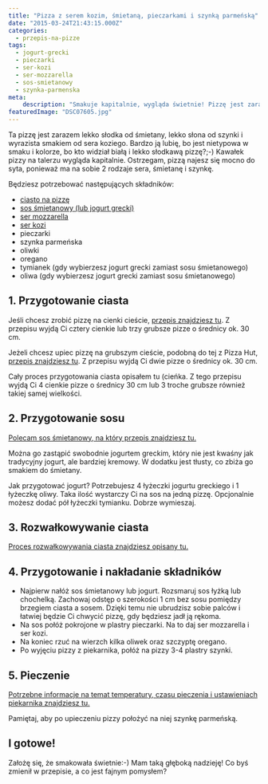 ```yaml
---
title: "Pizza z serem kozim, śmietaną, pieczarkami i szynką parmeńską"
date: "2015-03-24T21:43:15.000Z"
categories: 
  - przepis-na-pizze
tags: 
  - jogurt-grecki
  - pieczarki
  - ser-kozi
  - ser-mozzarella
  - sos-smietanowy
  - szynka-parmenska
meta: 
    description: "Smakuje kapitalnie, wygląda świetnie! Pizzę jest zarazem lekko słodka od śmietany, lekko słona od szynki i wyrazista smakiem od sera koziego. Polecam!"
featuredImage: "DSC07605.jpg"
---
```


Ta pizzę jest zarazem lekko słodka od śmietany, lekko słona od szynki i wyrazista smakiem od sera koziego. Bardzo ją lubię, bo jest nietypowa w smaku i kolorze, bo kto widział białą i lekko słodkawą pizzę?;-) Kawałek pizzy na talerzu wygląda kapitalnie. Ostrzegam, pizzą najesz się mocno do syta, ponieważ ma na sobie 2 rodzaje sera, śmietanę i szynkę.

Będziesz potrzebować następujących składników:

- <a title="Przepis na ciasto na pizzę" href="/przepis-na-ciasto-na-pizze/">ciasto na pizzę</a>
- <a title="Sos śmietanowy" href="/sos-smietanowy/">sos śmietanowy (lub jogurt grecki)</a>
- <a title="Jaki ser wybrać do pizzy?" href="/jaki-ser-wybrac-do-pizzy/">ser mozzarella</a>
- <a title="Jaki ser wybrać do pizzy?" href="/jaki-ser-wybrac-do-pizzy/">ser kozi</a>
- pieczarki
- szynka parmeńska
- oliwki
- oregano
- tymianek (gdy wybierzesz jogurt grecki zamiast sosu śmietanowego)
- oliwa (gdy wybierzesz jogurt grecki zamiast sosu śmietanowego)

## 1\. Przygotowanie ciasta

Jeśli chcesz zrobić pizzę na cienki cieście, <a title="Przepis na ciasto na pizzę" href="/przepis-na-ciasto-na-pizze/">przepis znajdziesz tu</a>. Z przepisu wyjdą Ci cztery cienkie lub trzy grubsze pizze o średnicy ok. 30 cm.

Jeżeli chcesz upiec pizzę na grubszym cieście, podobną do tej z Pizza Hut, <a title="Jeszcze lepszy przepis na pizzę jak z Pizza Hut…" href="/jeszcze-lepszy-przepis-na-pizze-jak-z-pizza-hut/">przepis znajdziesz tu</a>. Z przepisu wyjdą Ci dwie pizze o średnicy ok. 30 cm.

Cały proces przygotowania ciasta opisałem tu (cieńka. Z tego przepisu wyjdą Ci 4 cienkie pizze o średnicy 30 cm lub 3 troche grubsze również takiej samej wielkości.

## 2\. Przygotowanie sosu

<a title="Sos śmietanowy" href="/sos-smietanowy/">Polecam sos śmietanowy, na który przepis znajdziesz tu.</a>

Można go zastąpić swobodnie jogurtem greckim, który nie jest kwaśny jak tradycyjny jogurt, ale bardziej kremowy. W dodatku jest tłusty, co zbiża go smakiem do śmietany.

Jak przygotować jogurt? Potrzebujesz 4 łyżeczki jogurtu greckiego i 1 łyżeczkę oliwy. Taka ilość wystarczy Ci na sos na jedną pizzę. Opcjonalnie możesz dodać pół łyżeczki tymianku. Dobrze wymieszaj.

## 3\. Rozwałkowywanie ciasta

<a title="Jak wałkować ciasto do pizzy?" href="/jak-walkowac-ciasto-pizzy/">Proces rozwałkowywania ciasta znajdziesz opisany tu.</a>

## 4\. Przygotowanie i nakładanie składników

- Najpierw nałóż sos śmietanowy lub jogurt. Rozsmaruj sos łyżką lub chochelką. Zachowaj odstęp o szerokości 1 cm bez sosu pomiędzy brzegiem ciasta a sosem. Dzięki temu nie ubrudzisz sobie palców i łatwiej będzie Ci chwycić pizzę, gdy będziesz jadł ją rękoma.
- Na sos połóż pokrojone w plastry pieczarki. Na to daj ser mozzarella i ser kozi.
- Na koniec rzuć na wierzch kilka oliwek oraz szczyptę oregano.
- Po wyjęciu pizzy z piekarnika, połóż na pizzy 3-4 plastry szynki.

## 5\. Pieczenie

<a title="Pieczenie pizzy" href="/pieczenie-pizzy/">Potrzebne informacje na temat temperatury, czasu pieczenia i ustawieniach piekarnika znajdziesz tu.</a>

Pamiętaj, aby po upieczeniu pizzy położyć na niej szynkę parmeńską.

## I gotowe!

Założę się, że smakowała świetnie:-) Mam taką głęboką nadzieję! Co byś zmienił w przepisie, a co jest fajnym pomysłem?
